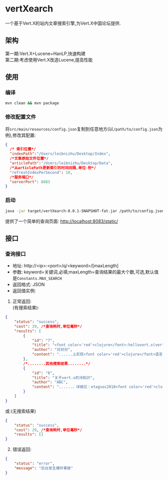 # vertXearch
一个基于Vert.X的站内文章搜索引擎,为Vert.X中国论坛提供.

## 架构
第一期:Vert.X+Lucene+HanLP,快速构建  
第二期:考虑使用Vert.X改造Lucene,提高性能

## 使用
### 编译
```bash
mvn clean && mvn package
```

### 修改配置文件
将`src/main/resources/config.json`复制到任意地方(以`/path/to/config.json`为例),修改其配置:
```json
{
  /* 索引位置*/
  "indexPath":"/Users/leibnizhu/Desktop/Index",
  /*文章原始文件位置*/
  "articlePath":"/Users/leibnizhu/Desktop/Data",
  /*从articlePath更新索引的时间间隔,单位:秒*/
  "refreshIndexPerSecond": 10,
  /*服务端口*/
  "serverPort": 8083
}
```

### 启动
```bash
java -jar target/vertXearch-0.0.1-SNAPSHOT-fat.jar /path/to/config.json
```
提供了一个简单的查询页面: [http://localhost:8083/static/](http://localhost:8083/static/)

## 接口
### 查询接口
- 地址: http://&lt;ip&gt;:&lt;port&gt;/q/&lt;keyword&gt;/[maxLength]
- 参数: keyword=关键词,必填;maxLength=查询结果的最大个数,可选,默认值是`Constants.MAX_SEARCH`
- 返回格式: JSON
- 返回值实例:

1. 正常返回:  
(有搜索结果):
```json
{
    "status": "success",
    "cost": 29, /*查询耗时,单位毫秒*/
    "results": [
        {
            "id": "7",
            "title": "<font color='red'>clojure</font>:hellovert.x(vertx-lang-clojure发布)",
            "author": "对对对",
            "content": "......上实现<font color='red'>clojure</font>语言......：vert.x上的<font color='red'>clojure</font>语言支持（项目已开源）​......"
        },
        /*........其他搜索结果........*/
        {
            "id": "8",
            "title": "关于vert.x的冷知识",
            "author": "ABC",
            "content": "......，详细见：etagsoc2018<font color='red'>clojure</font>的符号是......"
        }
    ]
}
```

或:(无搜索结果)
```json
{
    "status": "success",
    "cost": 29, /*查询耗时,单位毫秒*/
    "results": []
}
```

2. 错误返回:
```json
{
    "status": "error",
    "message": "后台发生爆炸事故"
}
```